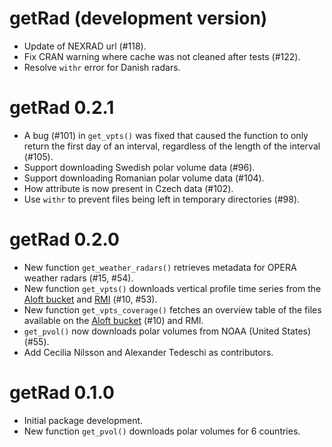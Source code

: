 # getRad (development version)

* Update of NEXRAD url (#118).
* Fix CRAN warning where cache was not cleaned after tests (#122).
* Resolve `withr` error for Danish radars.

# getRad 0.2.1

* A bug (#101) in `get_vpts()` was fixed that caused the function to only return the first day of an interval, regardless of the length of the interval (#105).
* Support downloading Swedish polar volume data (#96).
* Support downloading Romanian polar volume data (#104).
* How attribute is now present in Czech data (#102).
* Use `withr` to prevent files being left in temporary directories (#98).

# getRad 0.2.0

* New function `get_weather_radars()` retrieves metadata for OPERA weather radars (#15, #54).
* New function `get_vpts()` downloads vertical profile time series from the [Aloft bucket](https://aloftdata.eu/browse/) and [RMI](https://opendata.meteo.be/geonetwork/srv/eng/catalog.search#/metadata/RMI_DATASET_CROW) (#10, #53).
* New function `get_vpts_coverage()` fetches an overview table of the files available on the [Aloft bucket](https://aloftdata.eu/browse/) (#10) and RMI.
* `get_pvol()` now downloads polar volumes from NOAA (United States) (#55).
* Add Cecilia Nilsson and Alexander Tedeschi as contributors.

# getRad 0.1.0

* Initial package development.
* New function `get_pvol()` downloads polar volumes for 6 countries.

